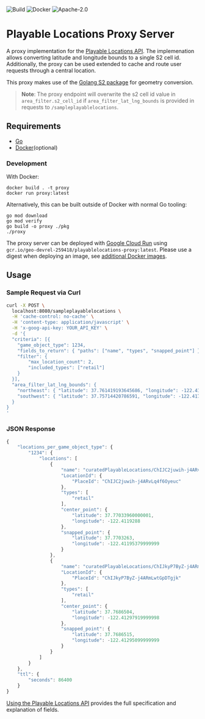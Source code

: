 ![Build](https://github.com/googlemaps/playablelocations-proxy/workflows/Build/badge.svg)
![Docker](https://github.com/googlemaps/playablelocations-proxy/workflows/Docker/badge.svg)
![Apache-2.0](https://img.shields.io/badge/license-Apache-blue)

# Playable Locations Proxy Server

A proxy implementation for the [Playable Locations API]. The implemenation allows converting latitude and longitude bounds to a single S2 cell id. Additionally, the proxy can be used extended to cache and route user requests through a central location.

This proxy makes use of the [Golang S2 package](https://github.com/golang/geo) for geometry conversion.

> **Note**: The proxy endpoint will overwrite the s2 cell id value in `area_filter.s2_cell_id` if `area_filter_lat_lng_bounds` is provided in requests to `/sampleplayablelocations`.

## Requirements
- [Go](https://golang.org/doc/install)
- [Docker](https://docs.docker.com/install/)(optional)

### Development

With Docker:

```
docker build . -t proxy
docker run proxy:latest
```

Alternatively, this can be built outside of Docker with normal Go tooling:
```
go mod download
go mod verify
go build -o proxy ./pkg
./proxy
```

The proxy server can be deployed with [Google Cloud Run](https://cloud.google.com/run/docs/deploying) using `gcr.io/geo-devrel-259418/playablelocations-proxy:latest`. Please use a digest when deploying an image, see [additional Docker images](https://console.cloud.google.com/gcr/images/geo-devrel-259418/GLOBAL/playablelocations-proxy?gcrImageListsize=30).

## Usage

### Sample Request via Curl

```sh
curl -X POST \
  localhost:8080/sampleplayablelocations \
  -H 'cache-control: no-cache' \
  -H 'content-type: application/javascript' \
  -H 'x-goog-api-key: YOUR_API_KEY' \
  -d '{
  "criteria": [{
  	"game_object_type": 1234,
  	"fields_to_return": { "paths": ["name", "types", "snapped_point"] },
  	"filter": {
  		"max_location_count": 2,
  		"included_types": ["retail"]
  	}
  }],
  "area_filter_lat_lng_bounds": {
    "northeast": { "latitude": 37.761419193645686, "longitude": -122.41189956665039 },
    "southwest": { "latitude": 37.75714420786591, "longitude": -122.41790771484375 }
  }
}
'

```
### JSON Response
```js
{
    "locations_per_game_object_type": {
        "1234": {
            "locations": [
                {
                    "name": "curatedPlayableLocations/ChIJC2juwih-j4ARvLq4f6Oyeuc",
                    "LocationId": {
                        "PlaceId": "ChIJC2juwih-j4ARvLq4f6Oyeuc"
                    },
                    "types": [
                        "retail"
                    ],
                    "center_point": {
                        "latitude": 37.77033960000001,
                        "longitude": -122.4119288
                    },
                    "snapped_point": {
                        "latitude": 37.7703263,
                        "longitude": -122.41195379999999
                    }
                },
                {
                    "name": "curatedPlayableLocations/ChIJkyP7ByZ-j4ARmLwtGpDTgjk",
                    "LocationId": {
                        "PlaceId": "ChIJkyP7ByZ-j4ARmLwtGpDTgjk"
                    },
                    "types": [
                        "retail"
                    ],
                    "center_point": {
                        "latitude": 37.7686504,
                        "longitude": -122.41297919999998
                    },
                    "snapped_point": {
                        "latitude": 37.7686515,
                        "longitude": -122.41295099999999
                    }
                }
            ]
        }
    },
    "ttl": {
        "seconds": 86400
    }
}
```
[Using the Playable Locations API](https://developers.google.com/maps/tt/games/using_playable_locations) provides the full specification and explanation of fields.

[Playable Locations API]: https://developers.google.com/maps/tt/games/overview_locations
